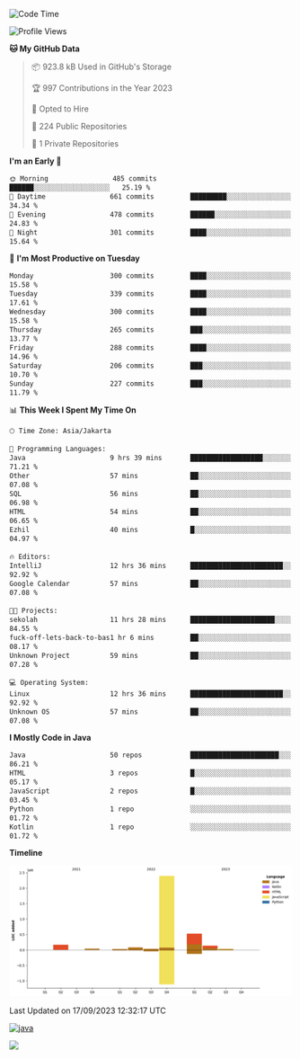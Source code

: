 <!--START_SECTION:waka-->
![Code Time](http://img.shields.io/badge/Code%20Time-2%2C244%20hrs%2031%20mins-blue)

![Profile Views](http://img.shields.io/badge/Profile%20Views-256-blue)

**🐱 My GitHub Data** 

> 📦 923.8 kB Used in GitHub's Storage 
 > 
> 🏆 997 Contributions in the Year 2023
 > 
> 💼 Opted to Hire
 > 
> 📜 224 Public Repositories 
 > 
> 🔑 1 Private Repositories 
 > 
**I'm an Early 🐤** 

```text
🌞 Morning                485 commits         ██████░░░░░░░░░░░░░░░░░░░   25.19 % 
🌆 Daytime                661 commits         █████████░░░░░░░░░░░░░░░░   34.34 % 
🌃 Evening                478 commits         ██████░░░░░░░░░░░░░░░░░░░   24.83 % 
🌙 Night                  301 commits         ████░░░░░░░░░░░░░░░░░░░░░   15.64 % 
```
📅 **I'm Most Productive on Tuesday** 

```text
Monday                   300 commits         ████░░░░░░░░░░░░░░░░░░░░░   15.58 % 
Tuesday                  339 commits         ████░░░░░░░░░░░░░░░░░░░░░   17.61 % 
Wednesday                300 commits         ████░░░░░░░░░░░░░░░░░░░░░   15.58 % 
Thursday                 265 commits         ███░░░░░░░░░░░░░░░░░░░░░░   13.77 % 
Friday                   288 commits         ████░░░░░░░░░░░░░░░░░░░░░   14.96 % 
Saturday                 206 commits         ███░░░░░░░░░░░░░░░░░░░░░░   10.70 % 
Sunday                   227 commits         ███░░░░░░░░░░░░░░░░░░░░░░   11.79 % 
```


📊 **This Week I Spent My Time On** 

```text
🕑︎ Time Zone: Asia/Jakarta

💬 Programming Languages: 
Java                     9 hrs 39 mins       ██████████████████░░░░░░░   71.21 % 
Other                    57 mins             ██░░░░░░░░░░░░░░░░░░░░░░░   07.08 % 
SQL                      56 mins             ██░░░░░░░░░░░░░░░░░░░░░░░   06.98 % 
HTML                     54 mins             ██░░░░░░░░░░░░░░░░░░░░░░░   06.65 % 
Ezhil                    40 mins             █░░░░░░░░░░░░░░░░░░░░░░░░   04.97 % 

🔥 Editors: 
IntelliJ                 12 hrs 36 mins      ███████████████████████░░   92.92 % 
Google Calendar          57 mins             ██░░░░░░░░░░░░░░░░░░░░░░░   07.08 % 

🐱‍💻 Projects: 
sekolah                  11 hrs 28 mins      █████████████████████░░░░   84.55 % 
fuck-off-lets-back-to-bas1 hr 6 mins         ██░░░░░░░░░░░░░░░░░░░░░░░   08.17 % 
Unknown Project          59 mins             ██░░░░░░░░░░░░░░░░░░░░░░░   07.28 % 

💻 Operating System: 
Linux                    12 hrs 36 mins      ███████████████████████░░   92.92 % 
Unknown OS               57 mins             ██░░░░░░░░░░░░░░░░░░░░░░░   07.08 % 
```

**I Mostly Code in Java** 

```text
Java                     50 repos            ██████████████████████░░░   86.21 % 
HTML                     3 repos             █░░░░░░░░░░░░░░░░░░░░░░░░   05.17 % 
JavaScript               2 repos             █░░░░░░░░░░░░░░░░░░░░░░░░   03.45 % 
Python                   1 repo              ░░░░░░░░░░░░░░░░░░░░░░░░░   01.72 % 
Kotlin                   1 repo              ░░░░░░░░░░░░░░░░░░░░░░░░░   01.72 % 
```



**Timeline**

![Lines of Code chart](https://raw.githubusercontent.com/yeahbutstill/yeahbutstill/main/assets/bar_graph.png)


 Last Updated on 17/09/2023 12:32:17 UTC
<!--END_SECTION:waka-->
[<img src='https://dev.karakun.com/assets/posts/2018-09-16-jc-java-article/3duke_suspects.jpg' alt='java'>](https://github.com/yeahbutstill)
<!-- [<img src='https://cdn.jsdelivr.net/npm/simple-icons@3.0.1/icons/github.svg' alt='github' height='40'>](https://github.com/yeahbutstill)  [<img src='https://cdn.jsdelivr.net/npm/simple-icons@3.0.1/icons/java.svg' alt='java' height='40'>](rahasia)  [<img src='https://cdn.jsdelivr.net/npm/simple-icons@3.0.1/icons/spring.svg' alt='spring' height='40'>](rahasia)  [<img src='https://cdn.jsdelivr.net/npm/simple-icons@3.0.1/icons/docker.svg' alt='docker' height='40'>](rahasia)  [<img src='https://cdn.jsdelivr.net/npm/simple-icons@3.0.1/icons/postgresql.svg' alt='postgresql' height='40'>](rahasia)  [<img src='https://cdn.jsdelivr.net/npm/simple-icons@3.0.1/icons/linux.svg' alt='linux' height='40'>](rahasia) [<img src='https://cdn.jsdelivr.net/npm/simple-icons@3.0.1/icons/apachekafka.svg' alt='apachekafka' height='40'>](rahasia) -->   

[![](https://visitcount.itsvg.in/api?id=yeahbutstill&icon=0&color=0)](https://visitcount.itsvg.in)
